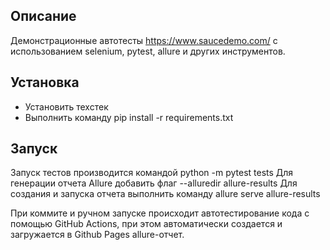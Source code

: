 ## Описание
Демонстрационные автотесты https://www.saucedemo.com/ с использованием selenium, pytest, allure и других инструментов.

## Установка
- Установить техстек
- Выполнить команду pip install -r requirements.txt

## Запуск
Запуск тестов производится командой python -m pytest tests Для генерации отчета Allure добавить флаг --alluredir allure-results
Для создания и запуска отчета выполнить команду allure serve allure-results

При коммите и ручном запуске происходит автотестирование кода с помощью GitHub Actions, при этом автоматически создается и загружается
в Github Pages allure-отчет.
